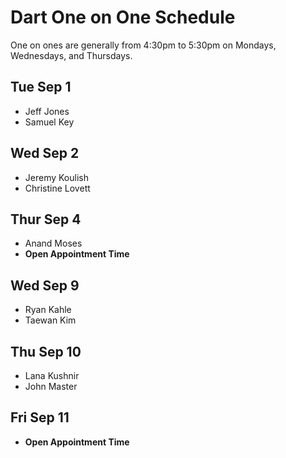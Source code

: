 # Dart One on One Schedule

One on ones are generally from 4:30pm to 5:30pm on Mondays, Wednesdays, and Thursdays.

## Tue Sep 1

- Jeff Jones
- Samuel Key

## Wed Sep 2

- Jeremy Koulish
- Christine Lovett

## Thur Sep 4

- Anand Moses
- **Open Appointment Time**

## Wed Sep 9

- Ryan Kahle
- Taewan Kim

## Thu Sep 10

- Lana Kushnir
- John Master

## Fri Sep 11

- **Open Appointment Time**
